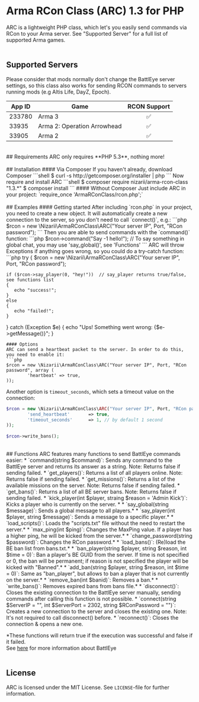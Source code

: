 # Arma RCon Class (ARC) 1.3 for PHP 

ARC is a lightweight PHP class, which let's you easily send commands via  RCon to your Arma server. See "Supported Server" for a full list of supported Arma games.
<br>
<br>
## Supported Servers
Please consider that mods normally don't change the BattlEye server settings, so this class also works for sending RCON commands  to servers running mods (e.g Altis Life, DayZ, Epoch).

| App ID        | Game          | RCON Support       |
|---------------|---------------|:------------------:|
|233780         | Arma 3        | :white_check_mark: |
|33935          | Arma 2: Operation Arrowhead       | :white_check_mark: |
|33905          | Arma 2        | :white_check_mark: |

<br>
## Requirements
ARC only requires **PHP 5.3**, nothing more!
<br>
<br>
## Installation 
#### Via Composer
If you haven't already, download Composer
```shell
$ curl -s http://getcomposer.org/installer | php
```
Now require and install ARC
```shell
$ composer require nizarii/arma-rcon-class "1.3.*"
$ composer install
```
#### Without Composer
Just include ARC in your project: `require_once 'ArmaRConClass/rcon.php';` 
<br>
<br>
## Examples
#### Getting started
After including `rcon.php` in your project, you need to create a new object. It will automatically create a new connection to the server, so you don't need to call `connect()`, e.g.:
```php
$rcon = new \Nizarii\ArmaRConClass\ARC("Your server IP", Port, "RCon password");
```
Then you are able to send commands with the `command()` function:
```php
$rcon->command("Say -1 hello!"); // To say something in global chat, you may use 'say_global()', see 'Functions'
```
ARC will throw Exceptions if anything goes wrong, so you could do a try-catch function:
```php
try {
    $rcon = new \Nizarii\ArmaRConClass\ARC("Your server IP", Port, "RCon password");
    
    if ($rcon->say_player(0, "hey!"))  // say_player returns true/false, see functions list
    {
       echo "success!";
    } 
    else
    {
       echo "failed!";
    }
} catch (Exception $e) {
    echo "Ups! Something went wrong: {$e->getMessage()}";
}
```
#### Options
ARC can send a heartbeat packet to the server. In order to do this, you need to enable it:
```php
$rcon = new \Nizarii\ArmaRConClass\ARC("Your server IP", Port, "RCon password", array (
        'heartbeat' => true,
));
```
Another option is `timeout_seconds`, which sets a timeout value on the connection:
```php
$rcon = new \Nizarii\ArmaRConClass\ARC("Your server IP", Port, "RCon password", array (
        'send_heartbeat'       => true,
        'timeout_seconds'      => 1, // by default 1 second
));
    
$rcon->write_bans(); 
```
<br>
## Functions
ARC features many functions to send BattlEye commands easier:
* `command(string $command)`:  Sends any command to the BattlEye server and returns its answer as a string. Note: Returns false if sending failed.
* `get_players()`:  Returns a list of all players online. Note: Returns false if sending failed.
* `get_missions()`:  Returns a list of the available missions on the server. Note: Returns false if sending failed.
* `get_bans()`:  Returns a list of all BE server bans. Note: Returns false if sending failed.
* `kick_player(int $player, straing $reason = 'Admin Kick')`:  Kicks a player who is currently on the server. *
* `say_global(string $message)`:  Sends a global message to all players.*
* `say_player(int $player, string $message)`:  Sends a message to a specific player.*
* `load_scripts()`:  Loads the "scripts.txt" file without the need to restart the server.*
* `max_ping(int $ping)`:  Changes the MaxPing value. If a player has a higher ping, he will be kicked from the server.*
* `change_password(string $password)`:  Changes the RCon password.*
* `load_bans()`:  (Re)load the BE ban list from bans.txt.*
* `ban_player(string $player, string $reason, int $time = 0)`:  Ban a player's BE GUID from the server. If time is not specified or 0, the ban will be permanent; if reason is not specified the player will be kicked with "Banned".*
* `add_ban(string $player, string $reason, int $time = 0)`:  Same as "ban_player", but allows to ban a player that is not currently on the server.*
* `remove_ban(int $banid)`:  Removes a ban.*
* `write_bans()`:  Removes expired bans from bans file.*
* `disconnect()`:  Closes the existing connection to the BattlEye server manually, sending commands after calling this function is not possible.
* `connect(string $ServerIP = "", int $ServerPort = 2302, string $RConPassword = "")`:  Creates a new connection to the server and closes the existing one. Note: It's not required to call disconnect() before.
* `reconnect()`: Closes the connection & opens a new one.

*These functions will return true if the execution was successful and false if it failed.
<br>
See [here](https://community.bistudio.com/wiki/BattlEye "BattlEye Wiki") for more information about BattlEye
<br>
<br>
## License

ARC is licensed under the MIT License. See `LICENSE`-file for further information.
